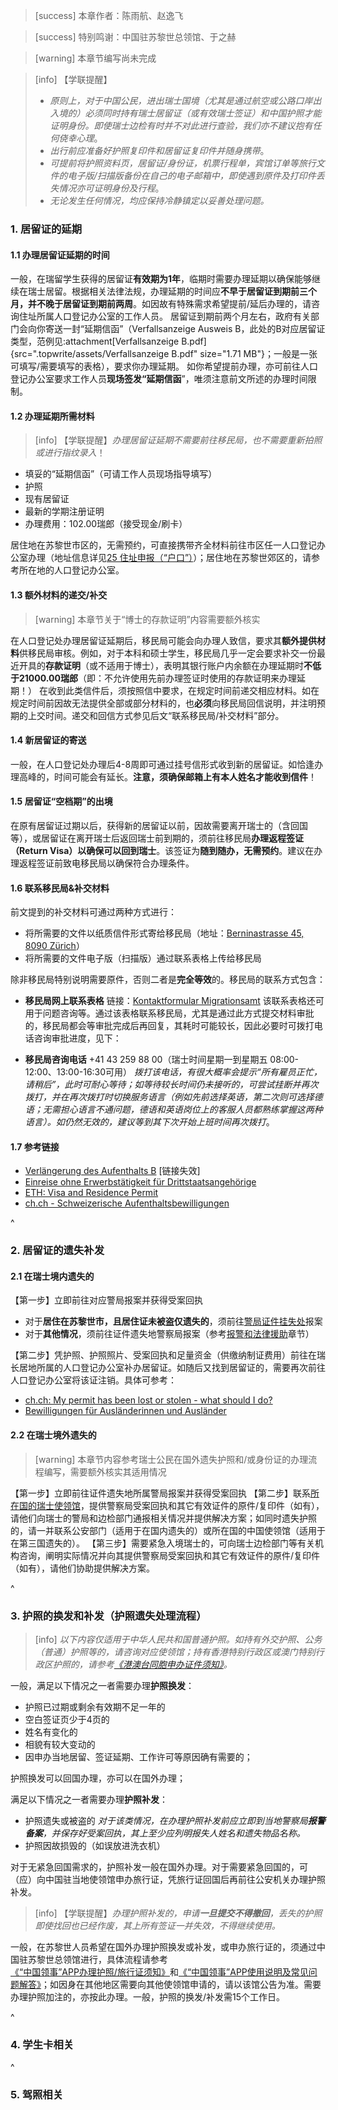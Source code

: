 > [success] 本章作者：陈雨航、赵逸飞

> [success] 特别鸣谢：中国驻苏黎世总领馆、于之赫

> [warning] 本章节编写尚未完成

> [info] 【学联提醒】
> * *原则上，对于中国公民，进出瑞士国境（尤其是通过航空或公路口岸出入境的）必须同时持有瑞士居留证（或有效瑞士签证）和中国护照才能证明身份。即使瑞士边检有时并不对此进行查验，我们亦不建议抱有任何侥幸心理*。
> * *出行前应准备好护照复印件和居留证复印件并随身携带*。
> * *可提前将护照资料页，居留证/身份证，机票行程单，宾馆订单等旅行文件的电子版/扫描版备份在自己的电子邮箱中，即使遇到原件及打印件丢失情况亦可证明身份及行程*。
> * *无论发生任何情况，均应保持冷静镇定以妥善处理问题。*

### **1. 居留证的延期**
#### **1.1  办理居留证延期的时间**

一般，在瑞留学生获得的居留证**有效期为1年**，临期时需要办理延期以确保能够继续在瑞士居留。根据相关法律法规，办理延期的时间应**不早于居留证到期前三个月，并不晚于居留证到期前两周**。如因故有特殊需求希望提前/延后办理的，请咨询住址所属人口登记办公室的工作人员。
居留证到期前两个月左右，政府有关部门会向你寄送一封“延期信函”（Verfallsanzeige Ausweis B，此处的B对应居留证类型，范例见:attachment[Verfallsanzeige B.pdf]{src=".topwrite/assets/Verfallsanzeige B.pdf" size="1.71 MB"}；一般是一张可填写/需要填写的表格），要求你办理延期。
如你希望提前办理，亦可前往人口登记办公室要求工作人员**现场签发“延期信函**”，唯须注意前文所述的办理时间限制。

#### **1.2  办理延期所需材料**

> [info] 【学联提醒】*办理居留证延期不需要前往移民局，也不需要重新拍照或进行指纹录入*！

* 填妥的“延期信函”（可请工作人员现场指导填写）
* 护照
* 现有居留证
* 最新的学期注册证明
* 办理费用：102.00瑞郎（接受现金/刷卡）

居住地在苏黎世市区的，无需预约，可直接携带齐全材料前往市区任一人口登记办公室办理（地址信息详见[25 住址申报（“户口”）](25住址申报（“户口”）.md)）；居住地在苏黎世郊区的，请参考所在地的人口登记办公室。

#### **1.3  额外材料的递交/补交**

> [warning] 本章节关于“博士的存款证明”内容需要额外核实

在人口登记处办理居留证延期后，移民局可能会向办理人致信，要求其**额外提供材料**供移民局审核。例如，对于本科和硕士学生，移民局几乎一定会要求补交一份最近开具的**存款证明**（或不适用于博士），表明其银行账户内余额在办理延期时**不低于21000.00瑞郎**（即：不允许使用先前办理签证时使用的存款证明来办理延期！）
在收到此类信件后，须按照信中要求，在规定时间前递交相应材料。如在规定时间前因故无法提供全部或部分材料的，也**必须**向移民局回信说明，并注明预期的上交时间。递交和回信方式参见后文“联系移民局/补交材料”部分。

#### **1.4  新居留证的寄送**

一般，在人口登记处办理后4-8周即可通过挂号信形式收到新的居留证。如恰逢办理高峰的，时间可能会有延长。**注意，须确保邮箱上有本人姓名才能收到信件**！

#### **1.5  居留证“空档期”的出境**

在原有居留证过期以后，获得新的居留证以前，因故需要离开瑞士的（含回国等），或居留证在离开瑞士后返回瑞士前到期的，须前往移民局**办理返程签证（Return Visa）以确保可以回到瑞士**。该签证为**随到随办，无需预约**。建议在办理返程签证前致电移民局以确保符合办理条件。

#### **1.6 联系移民局&补交材料**

前文提到的补交材料可通过两种方式进行：

* 将所需要的文件以纸质信件形式寄给移民局（地址：[Berninastrasse 45, 8090 Zürich](https://goo.gl/maps/CDzxUoomjsara83c7)）
* 将所需要的文件电子版（扫描版）通过联系表格上传给移民局

除非移民局特别说明需要原件，否则二者是**完全等效**的。移民局的联系方式包含：

- **移民局网上联系表格**
链接：[Kontaktformular Migrationsamt](https://www.zh.ch/de/migration-integration/kontaktformularmigrationsamt.html)
该联系表格还可用于问题咨询等。通过该表格联系移民局，尤其是通过此方式提交材料审批的，移民局都会等审批完成后再回复，其耗时可能较长，因此必要时可拨打电话咨询审批进度，见下：

- **移民局咨询电话**
+41 43 259 88 00（瑞士时间星期一到星期五 08:00-12:00、13:00-16:30可用）
*拨打该电话，有很大概率会提示“所有雇员正忙，请稍后”，此时可耐心等待；如等待较长时间仍未接听的，可尝试挂断并再次拨打，并在再次拨打时切换服务语言（例如先前选择英语，第二次则可选择德语；无需担心语言不通问题，德语和英语岗位上的客服人员都熟练掌握这两种语言）。如仍然无效的，建议等到其下次开始上班时间再次拨打*。

#### **1.7 参考链接**

* [Verlängerung des Aufenthalts B](https://www.stadt-zuerich.ch/prd/de/index/bevoelkerungsamt/umziehenmelden/internationale-kundschaft/verlaengerung_des_aufenthals_b.html) \[链接失效]
* [Einreise ohne Erwerbstätigkeit für Drittstaatsangehörige](https://www.zh.ch/de/migration-integration/einreise/einreise-ohne-erwerbstaetigkeit-fuer-drittstaatsangehoerige.html)
* [ETH: Visa and Residence Permit](https://ethz.ch/content/dam/ethz/main/continuing-education/Merkblaetter/Factsheet_Visum_en.pdf)
* [ch.ch - Schweizerische Aufenthaltsbewilligungen](https://www.ch.ch/de/ausweise-und-dokumente/aufenthaltsbewilligungen/#)

^

### **2. 居留证的遗失补发**
#### **2.1 在瑞士境内遗失的**
【第一步】立即前往对应警局报案并获得受案回执
- 对于**居住在苏黎世市，且居住证未被盗仅遗失的**，须前往[警局证件挂失处](<https://www.stadt-zuerich.ch/pd/de/index/stadtpolizei_zuerich/ueber_uns/standorte/weitere_dienststellen/dienststelle-ausweisverluste.html#nur_fuer_verloreneausweise>)报案
- 对于**其他情况**，须前往证件遗失地警察局报案（参考[报警和法律援助](<../报警和法律援助.md>)章节）

【第二步】凭护照、护照照片、受案回执和足量资金（供缴纳制证费用）前往在瑞长居地所属的人口登记办公室补办居留证。如随后又找到居留证的，需要再次前往人口登记办公室将该证注销。具体可参考：
- [ch.ch: My permit has been lost or stolen - what should I do?](<https://www.ch.ch/en/documents-and-register-extracts/permits-for-living-in-switzerland#my-permit-has-been-lost-or-stolen-what-should-i-do>)
- [Bewilligungen für Ausländerinnen und Ausländer](<https://www.zh.ch/de/migration-integration/ausweise-bewilligungsarten.html>)


#### **2.2 在瑞士境外遗失的**
> [warning] 本章节内容参考瑞士公民在国外遗失护照和/或身份证的办理流程编写，需要额外核实其适用情况

【第一步】立即前往证件遗失地所属警局报案并获得受案回执
【第二步】联系[所在国的瑞士使领馆](<https://www.eda.admin.ch/eda/de/home/vertretungen-und-reisehinweise/schweizer-vertretungen-im-ausland.html>)，提供警察局受案回执和其它有效证件的原件/复印件（如有），请他们向瑞士的警局和边检部门通报相关情况并提供解决方案；如同时遗失护照的，请一并联系公安部门（适用于在国内遗失的）或所在国的中国使领馆（适用于在第三国遗失的）。
【第三步】需要紧急入境瑞士的，可向瑞士边检部门等有关机构咨询，阐明实际情况并向其提供警察局受案回执和其它有效证件的原件/复印件（如有），请他们协助提供解决方案。

^

### **3. 护照的换发和补发（护照遗失处理流程）&#x20;**
> [info] *以下内容仅适用于中华人民共和国普通护照。如持有外交护照、公务（普通）护照等的，请咨询对应使领馆；持有香港特别行政区或澳门特别行政区护照的，请参考[《港澳台同胞申办证件须知》](<http://zurich.china-consulate.gov.cn/lsfw/hzlxz/201807/t20180713_4205846.htm>)。*

一般，满足以下情况之一者需要办理**护照换发**：
- 护照已过期或剩余有效期不足一年的
- 空白签证页少于4页的
- 姓名有变化的
- 相貌有较大变动的
- 因申办当地居留、签证延期、工作许可等原因确有需要的；

护照换发可以回国办理，亦可以在国外办理；

满足以下情况之一者需要办理**护照补发**：
- 护照遗失或被盗的
*对于该类情况，在办理护照补发前应立即到当地警察局**报警备案**，并保存好受案回执，其上至少应列明报失人姓名和遗失物品名称。*
- 护照因故损毁的（如误放进洗衣机）

对于无紧急回国需求的，护照补发一般在国外办理。对于需要紧急回国的，可（应）向中国驻当地使领馆申办旅行证，凭旅行证回国后再前往公安机关办理护照补发。

> [info] 【学联提醒】*办理护照补发的，申请**一旦提交不得撤回**，丢失的护照即使找回也已经作废，其上所有签证一并失效，不得继续使用。*

一般，在苏黎世人员希望在国外办理护照换发或补发，或申办旅行证的，须通过中国驻苏黎世总领馆进行，具体流程请参考[《“中国领事”APP办理护照/旅行证须知》](http://zurich.china-consulate.gov.cn/lsfw/hzlxz/202108/t20210803_9011969.htm)和[《“中国领事”APP使用说明及常见问题解答》](http://zurich.china-consulate.gov.cn/lsfw/hzlxz/202109/t20210903_9011972.htm)；如因身在其他地区需要向其他使领馆申请的，请以该馆公告为准。需要办理护照加注的，亦按此办理。一般，护照的换发/补发需15个工作日。

^

### **4. 学生卡相关**

^

### **5. 驾照相关**